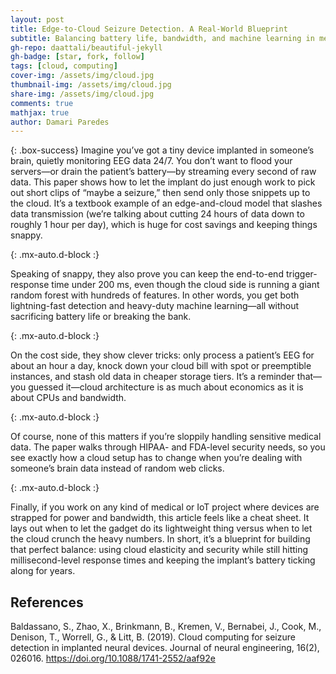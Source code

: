 ```yaml
---
layout: post
title: Edge-to-Cloud Seizure Detection. A Real-World Blueprint
subtitle: Balancing battery life, bandwidth, and machine learning in medical IoT
gh-repo: daattali/beautiful-jekyll
gh-badge: [star, fork, follow]
tags: [cloud, computing]
cover-img: /assets/img/cloud.jpg
thumbnail-img: /assets/img/cloud.jpg
share-img: /assets/img/cloud.jpg
comments: true
mathjax: true
author: Damari Paredes
---
```


{: .box-success}
Imagine you’ve got a tiny device implanted in someone’s brain, quietly monitoring EEG data 24/7. You don’t want to flood your servers—or drain the patient’s battery—by streaming every second of raw data. This paper shows how to let the implant do just enough work to pick out short clips of “maybe a seizure,” then send only those snippets up to the cloud. It’s a textbook example of an edge-and-cloud model that slashes data transmission (we’re talking about cutting 24 hours of data down to roughly 1 hour per day), which is huge for cost savings and keeping things snappy.

{: .mx-auto.d-block :}

Speaking of snappy, they also prove you can keep the end-to-end trigger-response time under 200 ms, even though the cloud side is running a giant random forest with hundreds of features. In other words, you get both lightning-fast detection and heavy-duty machine learning—all without sacrificing battery life or breaking the bank.

{: .mx-auto.d-block :}

On the cost side, they show clever tricks: only process a patient’s EEG for about an hour a day, knock down your cloud bill with spot or preemptible instances, and stash old data in cheaper storage tiers. It’s a reminder that—you guessed it—cloud architecture is as much about economics as it is about CPUs and bandwidth.

{: .mx-auto.d-block :}

Of course, none of this matters if you’re sloppily handling sensitive medical data. The paper walks through HIPAA- and FDA-level security needs, so you see exactly how a cloud setup has to change when you’re dealing with someone’s brain data instead of random web clicks.

{: .mx-auto.d-block :}

Finally, if you work on any kind of medical or IoT project where devices are strapped for power and bandwidth, this article feels like a cheat sheet. It lays out when to let the gadget do its lightweight thing versus when to let the cloud crunch the heavy numbers. In short, it’s a blueprint for building that perfect balance: using cloud elasticity and security while still hitting millisecond-level response times and keeping the implant’s battery ticking along for years.

## References

Baldassano, S., Zhao, X., Brinkmann, B., Kremen, V., Bernabei, J., Cook, M., Denison, T., Worrell, G., & Litt, B. (2019). Cloud computing for seizure detection in implanted neural devices. Journal of neural engineering, 16(2), 026016. <https://doi.org/10.1088/1741-2552/aaf92e>

